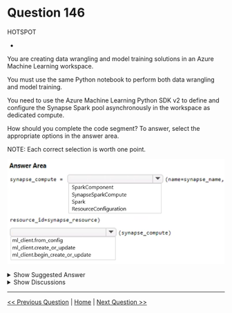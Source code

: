 # Question 146

HOTSPOT

-

You are creating data wrangling and model training solutions in an Azure Machine Learning workspace.

You must use the same Python notebook to perform both data wrangling and model training.

You need to use the Azure Machine Learning Python SDK v2 to define and configure the Synapse Spark pool asynchronously in the workspace as dedicated compute.

How should you complete the code segment? To answer, select the appropriate options in the answer area.

NOTE: Each correct selection is worth one point.

![Question Image](images/q146_q_image496.png)

<details>
  <summary>Show Suggested Answer</summary>

  <img src="images/q146_ans_0_image497.png" alt="Answer Image"><br>

</details>

<details>
  <summary>Show Discussions</summary>

<blockquote><p><strong>sai384957324</strong> <code>(Thu 10 Oct 2024 21:29)</code> - <em>Upvotes: 1</em></p><p>correct</p></blockquote>
<blockquote><p><strong>TA_</strong> <code>(Wed 25 Sep 2024 10:40)</code> - <em>Upvotes: 1</em></p><p>This or very similar on exam 15-03-2024. Several questions related to Synapse Spark</p></blockquote>
<blockquote><p><strong>damaldon</strong> <code>(Fri 12 Jan 2024 20:07)</code> - <em>Upvotes: 2</em></p><p>Correct.</p></blockquote>
<blockquote><p><strong>Batman160591</strong> <code>(Wed 20 Dec 2023 23:55)</code> - <em>Upvotes: 1</em></p><p>Seems correct</p></blockquote>

</details>

---

[<< Previous Question](question_145.md) | [Home](/index.md) | [Next Question >>](question_147.md)
